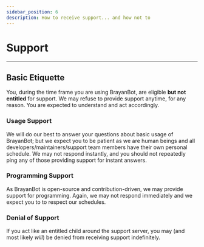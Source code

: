```yaml
---
sidebar_position: 6
description: How to receive support... and how not to
---
```


# Support
---
## Basic Etiquette

You, during the time frame you are using BrayanBot, are eligible **but not entitled** for support. We may refuse to provide support anytime, for any reason. You are expected to understand and act accordingly.


### Usage Support

We will do our best to answer your questions about basic usage of BrayanBot; but we expect you to be patient as we are human beings and all developers/maintainers/support team members have their own personal schedule. We may not respond instantly, and you should not repeatedly ping any of those providing support for instant answers.

### Programming Support

As BrayanBot is open-source and contribution-driven, we may provide support for programming. Again, we may not respond immediately and we expect you to to respect our schedules.


### Denial of Support

If you act like an entitled child around the support server, you may (and most likely *will*) be denied from receiving support indefinitely.

